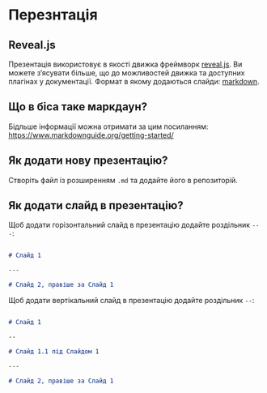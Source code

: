 # Перезнтація

## Reveal.js

Презентація використовує в якості движка фреймворк [reveal.js](https://revealjs.com/). Ви можете зʼясувати більше, що до можливостей движка та доступних плагінах у документації. Формат в якому додаються слайди: [markdown](https://revealjs.com/markdown/).

## Що в біса таке маркдаун?

Бідльше інформації можна отримати за цим посиланням: https://www.markdownguide.org/getting-started/

## Як додати нову презентацію?

Створіть файл із розширенням `.md` та додайте його в репозиторій.

## Як додати слайд в презентацію?

Щоб додати горізонтальний слайд в презентацію додайте роздільник `---`:

```md

# Слайд 1

---

# Слайд 2, правіше за Слайд 1

```

Щоб додати вертікальний слайд в презентацію додайте роздільник `--`:

```md

# Слайд 1

--

# Слайд 1.1 під Слайдом 1

---

# Слайд 2, правіше за Слайд 1

```
